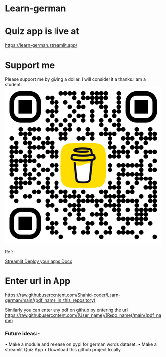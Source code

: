 # Learn-german

# Quiz app is live at

https://learn-german.streamlit.app/



# Support me
Please support me by giving a dollar. I will consider it a thanks.I am a student.
![image](/bmc_qr.png)

Ref:- 

[Streamlit Deploy your apps Docx](https://docs.streamlit.io/deploy/streamlit-community-cloud/deploy-your-app/deploy)

# Enter url in App


https://raw.githubusercontent.com/Shahid-coder/Learn-german/main/(pdf_name_in_this_repository)

Similarly you can enter any pdf on github by entering the url https://raw.githubusercontent.com/(User_name)/(Repo_name)/main/(pdf_name)

### Future ideas:-
• Make a module and release on pypi for german words dataset. 
• Make a streamlit Quiz App 
• Download this github project locally.
